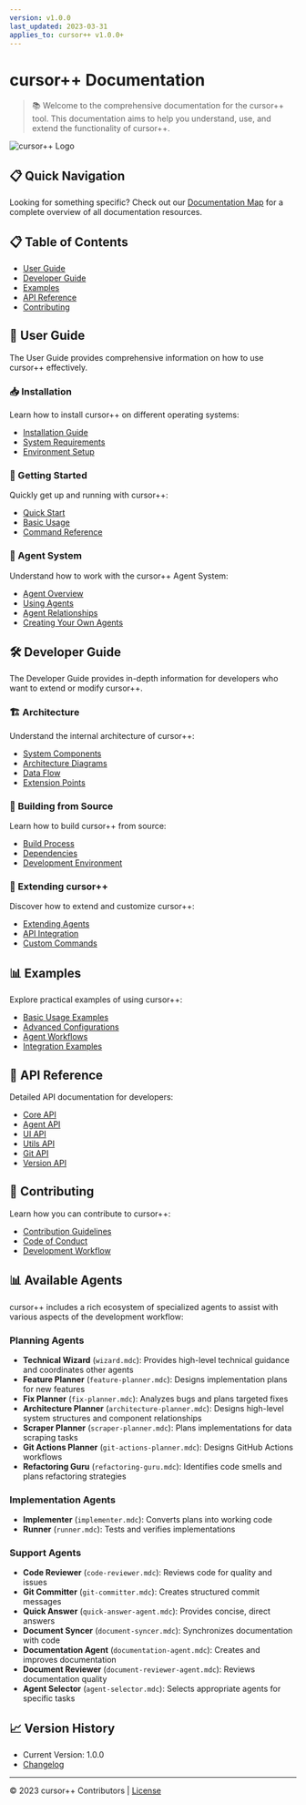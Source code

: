 ```yaml
---
version: v1.0.0
last_updated: 2023-03-31
applies_to: cursor++ v1.0.0+
---
```


# cursor++ Documentation

> 📚 Welcome to the comprehensive documentation for the cursor++ tool. This documentation aims to help you understand, use, and extend the functionality of cursor++.

![cursor++ Logo](./assets/images/logo.png)

## 📋 Quick Navigation

Looking for something specific? Check out our [Documentation Map](./documentation-map.md) for a complete overview of all documentation resources.

## 📋 Table of Contents

- [User Guide](#user-guide)
- [Developer Guide](#developer-guide)
- [Examples](#examples)
- [API Reference](#api-reference)
- [Contributing](#contributing)

## 🚀 User Guide

The User Guide provides comprehensive information on how to use cursor++ effectively.

### 📥 Installation

Learn how to install cursor++ on different operating systems:

- [Installation Guide](./user-guide/installation.md)
- [System Requirements](./user-guide/installation.md#system-requirements)
- [Environment Setup](./user-guide/installation.md#environment-setup)

### 📝 Getting Started

Quickly get up and running with cursor++:

- [Quick Start](./user-guide/getting-started.md)
- [Basic Usage](./user-guide/getting-started.md#basic-usage)
- [Command Reference](./user-guide/commands.md)

### 🧠 Agent System

Understand how to work with the cursor++ Agent System:

- [Agent Overview](./user-guide/agents.md)
- [Using Agents](./user-guide/agents.md#using-agents)
- [Agent Relationships](./user-guide/agents.md#agent-ecosystem)
- [Creating Your Own Agents](./user-guide/agents.md#creating-your-own-agents)

## 🛠️ Developer Guide

The Developer Guide provides in-depth information for developers who want to extend or modify cursor++.

### 🏗️ Architecture

Understand the internal architecture of cursor++:

- [System Components](./developer-guide/architecture.md)
- [Architecture Diagrams](./developer-guide/architecture.md#architecture)
- [Data Flow](./developer-guide/architecture.md#data-flow)
- [Extension Points](./developer-guide/architecture.md#extension-points)

### 🔧 Building from Source

Learn how to build cursor++ from source:

- [Build Process](./developer-guide/building.md)
- [Dependencies](./developer-guide/building.md#dependencies)
- [Development Environment](./developer-guide/building.md#development-environment)

### 🧩 Extending cursor++

Discover how to extend and customize cursor++:

- [Extending Agents](./developer-guide/extending-agents.md)
- [API Integration](./developer-guide/extending-agents.md#api-integration)
- [Custom Commands](./developer-guide/extending-agents.md#custom-commands)

## 📊 Examples

Explore practical examples of using cursor++:

- [Basic Usage Examples](./examples/basic-usage.md)
- [Advanced Configurations](./examples/advanced-configurations.md)
- [Agent Workflows](./examples/agent-workflows.md)
- [Integration Examples](./examples/integration.md)

## 📘 API Reference

Detailed API documentation for developers:

- [Core API](./api-reference/core-api.md)
- [Agent API](./api-reference/agent-api.md)
- [UI API](./api-reference/ui-api.md)
- [Utils API](./api-reference/utils-api.md)
- [Git API](./api-reference/git-api.md)
- [Version API](./api-reference/version-api.md)

## 🤝 Contributing

Learn how you can contribute to cursor++:

- [Contribution Guidelines](./developer-guide/contributing.md)
- [Code of Conduct](./developer-guide/code-of-conduct.md)
- [Development Workflow](./developer-guide/contributing.md#development-workflow)

## 📊 Available Agents

cursor++ includes a rich ecosystem of specialized agents to assist with various aspects of the development workflow:

### Planning Agents
- **Technical Wizard** (`wizard.mdc`): Provides high-level technical guidance and coordinates other agents
- **Feature Planner** (`feature-planner.mdc`): Designs implementation plans for new features
- **Fix Planner** (`fix-planner.mdc`): Analyzes bugs and plans targeted fixes
- **Architecture Planner** (`architecture-planner.mdc`): Designs high-level system structures and component relationships
- **Scraper Planner** (`scraper-planner.mdc`): Plans implementations for data scraping tasks
- **Git Actions Planner** (`git-actions-planner.mdc`): Designs GitHub Actions workflows
- **Refactoring Guru** (`refactoring-guru.mdc`): Identifies code smells and plans refactoring strategies

### Implementation Agents
- **Implementer** (`implementer.mdc`): Converts plans into working code
- **Runner** (`runner.mdc`): Tests and verifies implementations

### Support Agents
- **Code Reviewer** (`code-reviewer.mdc`): Reviews code for quality and issues
- **Git Committer** (`git-committer.mdc`): Creates structured commit messages
- **Quick Answer** (`quick-answer-agent.mdc`): Provides concise, direct answers
- **Document Syncer** (`document-syncer.mdc`): Synchronizes documentation with code
- **Documentation Agent** (`documentation-agent.mdc`): Creates and improves documentation
- **Document Reviewer** (`document-reviewer-agent.mdc`): Reviews documentation quality
- **Agent Selector** (`agent-selector.mdc`): Selects appropriate agents for specific tasks

## 📈 Version History

- Current Version: 1.0.0
- [Changelog](../CHANGELOG.md)

---

© 2023 cursor++ Contributors | [License](../LICENSE)
